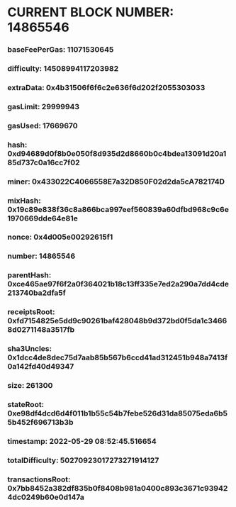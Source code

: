 # CURRENT BLOCK NUMBER: 14865546

### baseFeePerGas: 11071530645
### difficulty: 14508994117203982
### extraData: 0x4b31506f6f6c2e636f6d202f2055303033
### gasLimit: 29999943
### gasUsed: 17669670
### hash: 0xd94689d0f8b0e050f8d935d2d8660b0c4bdea13091d20a185d737c0a16cc7f02
### miner: 0x433022C4066558E7a32D850F02d2da5cA782174D
### mixHash: 0x19c89e838f36c8a866bca997eef560839a60dfbd968c9c6e1970669dde64e81e
### nonce: 0x4d005e00292615f1
### number: 14865546
### parentHash: 0xce465ae97f6f2a0f364021b18c13ff335e7ed2a290a7dd4cde213740ba2dfa5f
### receiptsRoot: 0xfd7154825e5dd9c90261baf428048b9d372bd0f5da1c34668d0271148a3517fb
### sha3Uncles: 0x1dcc4de8dec75d7aab85b567b6ccd41ad312451b948a7413f0a142fd40d49347
### size: 261300
### stateRoot: 0xe98df4dcd6d4f011b1b55c54b7febe526d31da85075eda6b55b452f696713b3b
### timestamp: 2022-05-29 08:52:45.516654
### totalDifficulty: 50270923017273271914127
### transactionsRoot: 0x7bb8452a382df835b0f8408b981a0400c893c3671c939424dc0249b60e0d147a

